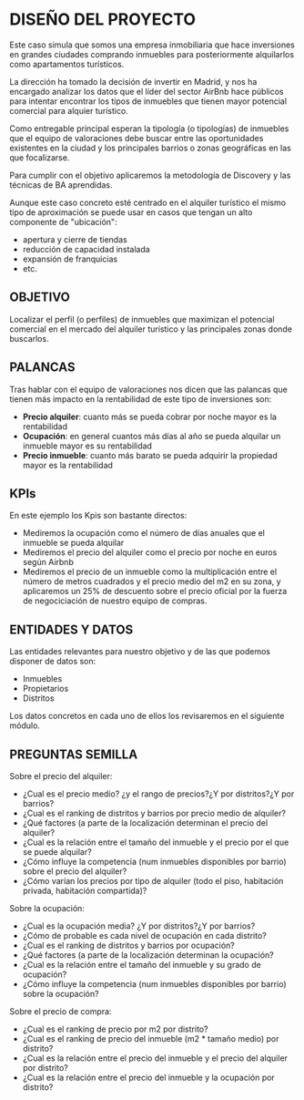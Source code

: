 # DISEÑO DEL PROYECTO

Este caso simula que somos una empresa inmobiliaria que hace inversiones en grandes ciudades comprando inmuebles para posteriormente alquilarlos como apartamentos turísticos.

La dirección ha tomado la decisión de invertir en Madrid, y nos ha encargado analizar los datos que el líder del sector AirBnb hace públicos para intentar encontrar los tipos de inmuebles que tienen mayor potencial comercial para alquier turístico.

Como entregable principal esperan la tipología (o tipologías) de inmuebles que el equipo de valoraciones debe buscar entre las oportunidades existentes en la ciudad y los principales barrios o zonas geográficas en las que focalizarse.

Para cumplir con el objetivo aplicaremos la metodología de Discovery y las técnicas de BA aprendidas.

Aunque este caso concreto esté centrado en el alquiler turístico el mismo tipo de aproximación se puede usar en casos que tengan un alto componente de "ubicación":

* apertura y cierre de tiendas
* reducción de capacidad instalada
* expansión de franquicias
* etc.

## OBJETIVO

Localizar el perfil (o perfiles) de inmuebles que maximizan el potencial comercial en el mercado del alquiler turístico y las principales zonas donde buscarlos.

## PALANCAS

Tras hablar con el equipo de valoraciones nos dicen que las palancas que tienen más impacto en la rentabilidad de este tipo de inversiones son:

* **Precio alquiler**: cuanto más se pueda cobrar por noche mayor es la rentabilidad
* **Ocupación**: en general cuantos más días al año se pueda alquilar un inmueble mayor es su rentabilidad
* **Precio inmueble**: cuanto más barato se pueda adquirir la propiedad mayor es la rentabilidad

## KPIs

En este ejemplo los Kpis son bastante directos:

* Mediremos la ocupación como el número de días anuales que el inmueble se pueda alquilar
* Mediremos el precio del alquiler como el precio por noche en euros según Airbnb
* Mediremos el precio de un inmueble como la multiplicación entre el número de metros cuadrados y el precio medio del m2 en su zona, y aplicaremos un 25% de descuento sobre el precio oficial por la fuerza de negociciación de nuestro equipo de compras.

## ENTIDADES Y DATOS

Las entidades relevantes para nuestro objetivo y de las que podemos disponer de datos son:

* Inmuebles
* Propietarios
* Distritos

Los datos concretos en cada uno de ellos los revisaremos en el siguiente módulo.

## PREGUNTAS SEMILLA

Sobre el precio del alquiler:

* ¿Cual es el precio medio? ¿y el rango de precios?¿Y por distritos?¿Y por barrios?
* ¿Cual es el ranking de distritos y barrios por precio medio de alquiler?
* ¿Qué factores (a parte de la localización determinan el precio del alquiler?
* ¿Cual es la relación entre el tamaño del inmueble y el precio por el que se puede alquilar?
* ¿Cómo influye la competencia (num inmuebles disponibles por barrio) sobre el precio del alquiler?
* ¿Cómo varían los precios por tipo de alquiler (todo el piso, habitación privada, habitación compartida)?


Sobre la ocupación:

* ¿Cual es la ocupación media? ¿Y por distritos?¿Y por barrios?
* ¿Cómo de probable es cada nivel de ocupación en cada distrito?
* ¿Cual es el ranking de distritos y barrios por ocupación?
* ¿Qué factores (a parte de la localización determinan la ocupación?
* ¿Cual es la relación entre el tamaño del inmueble y su grado de ocupación?
* ¿Cómo influye la competencia (num inmuebles disponibles por barrio) sobre la ocupación?

Sobre el precio de compra:

* ¿Cual es el ranking de precio por m2 por distrito?
* ¿Cual es el ranking de precio del inmueble (m2 * tamaño medio) por distrito?
* ¿Cual es la relación entre el precio del inmueble y el precio del alquiler por distrito?
* ¿Cual es la relación entre el precio del inmueble y la ocupación por distrito?
